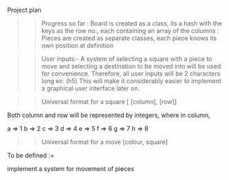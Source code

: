   Project plan

 >>Progress so far
  : Board is created as a class, its a hash with the keys as the row no:, each containing an array of the columns
  : Pieces are created as separate classes, each piece knows its own position at definition






 >> User inputs:-
  A system of selecting a square with a piece to move and selecting a destination to be moved into will be used for convenience.
  Therefore, all user inputs will be 2 characters long ex: (h5)
  This will make it considerably easier to implement a graphical user interface later on.

  >>Universal format for a square
   [ [column], [row]]

   Both column and row will be represented by integers, where in column,

   a => 1
   b => 2
   c => 3
   d => 4
   e => 5
   f => 6
   g => 7
   h => 8

  >>Universal format for a move
  [colour, square]

  To be defined :=

implement a system for movement of pieces